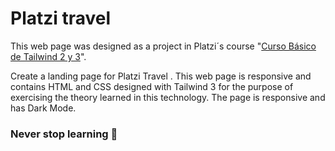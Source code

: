 # Platzi travel

This web page was designed as a project in Platzi´s course "[Curso Básico de Tailwind 2 y 3](https://platzi.com/cursos/tailwind/ "Curso Básico de Tailwind 2 y 3")".

Create a landing page for Platzi Travel . This web page is responsive and contains HTML and CSS designed with Tailwind 3 for the purpose of exercising the theory learned in this technology. The page is responsive and has Dark Mode.

### Never stop learning 💚